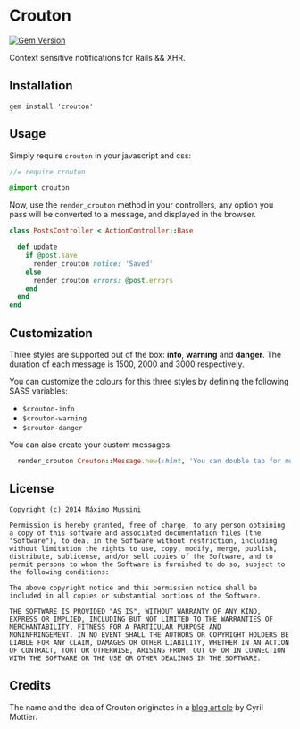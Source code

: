 Crouton
=====================
[![Gem Version](https://badge.fury.io/rb/crouton.svg)](http://badge.fury.io/rb/crouton)

Context sensitive notifications for Rails && XHR.

## Installation

    gem install 'crouton'

## Usage

Simply require `crouton` in your javascript and css:

``` javascript
//= require crouton
```

``` sass
@import crouton
```

Now, use the `render_crouton` method in your controllers, any option you pass
will be converted to a message, and displayed in the browser.

``` ruby
class PostsController < ActionController::Base

  def update
    if @post.save
      render_crouton notice: 'Saved'
    else
      render_crouton errors: @post.errors
    end
  end
end
```

## Customization
Three styles are supported out of the box: __info__, __warning__ and __danger__.
The duration of each message is 1500, 2000 and 3000 respectively.

You can customize the colours for this three styles by defining the following SASS variables:
 - `$crouton-info`
 - `$crouton-warning`
 - `$crouton-danger`

You can also create your custom messages:

```ruby
  render_crouton Crouton::Message.new(:hint, 'You can double tap for more info.', duration: 5000)
```

License
--------

    Copyright (c) 2014 Máximo Mussini

    Permission is hereby granted, free of charge, to any person obtaining
    a copy of this software and associated documentation files (the
    "Software"), to deal in the Software without restriction, including
    without limitation the rights to use, copy, modify, merge, publish,
    distribute, sublicense, and/or sell copies of the Software, and to
    permit persons to whom the Software is furnished to do so, subject to
    the following conditions:

    The above copyright notice and this permission notice shall be
    included in all copies or substantial portions of the Software.

    THE SOFTWARE IS PROVIDED "AS IS", WITHOUT WARRANTY OF ANY KIND,
    EXPRESS OR IMPLIED, INCLUDING BUT NOT LIMITED TO THE WARRANTIES OF
    MERCHANTABILITY, FITNESS FOR A PARTICULAR PURPOSE AND
    NONINFRINGEMENT. IN NO EVENT SHALL THE AUTHORS OR COPYRIGHT HOLDERS BE
    LIABLE FOR ANY CLAIM, DAMAGES OR OTHER LIABILITY, WHETHER IN AN ACTION
    OF CONTRACT, TORT OR OTHERWISE, ARISING FROM, OUT OF OR IN CONNECTION
    WITH THE SOFTWARE OR THE USE OR OTHER DEALINGS IN THE SOFTWARE.


Credits
--------

The name and the idea of Crouton originates in a [blog article](http://cyrilmottier.com/2012/07/24/the-making-of-prixing-4-activity-tied-notifications/) by Cyril Mottier.
